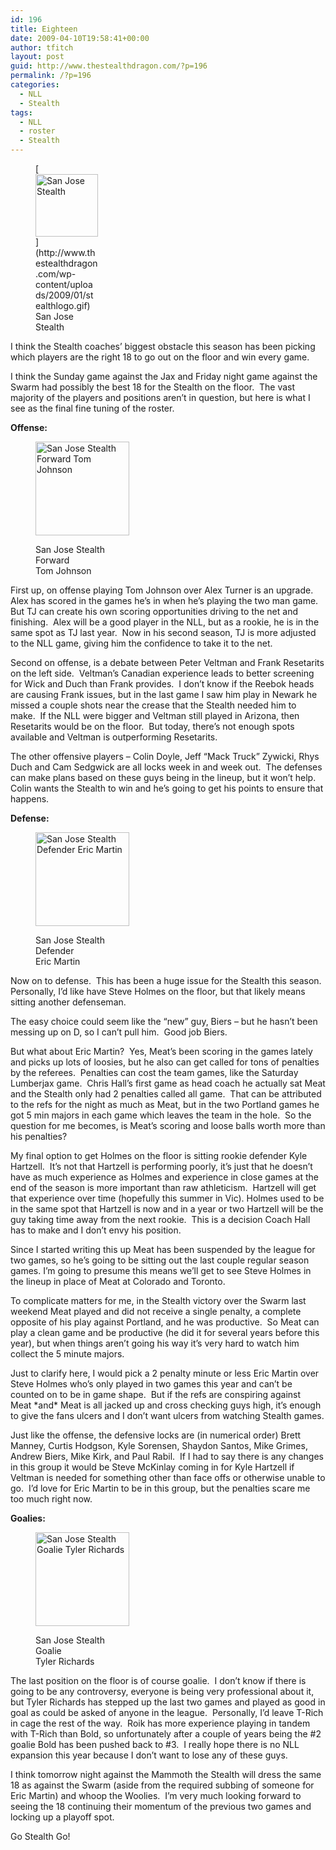 ```yaml
---
id: 196
title: Eighteen
date: 2009-04-10T19:58:41+00:00
author: tfitch
layout: post
guid: http://www.thestealthdragon.com/?p=196
permalink: /?p=196
categories:
  - NLL
  - Stealth
tags:
  - NLL
  - roster
  - Stealth
---
```

<figure id="attachment_132" aria-describedby="caption-attachment-132" style="width: 100px" class="wp-caption alignright">[<img class="size-full wp-image-132" title="stealthlogo" src="http://www.thestealthdragon.com/wp-content/uploads/2009/01/stealthlogo.gif" alt="San Jose Stealth" width="100" height="100" />](http://www.thestealthdragon.com/wp-content/uploads/2009/01/stealthlogo.gif)<figcaption id="caption-attachment-132" class="wp-caption-text">San Jose Stealth</figcaption></figure> 

I think the Stealth coaches&#8217; biggest obstacle this season has been picking which players are the right 18 to go out on the floor and win every game.

I think the Sunday game against the Jax and Friday night game against the Swarm had possibly the best 18 for the Stealth on the floor.  The vast majority of the players and positions aren&#8217;t in question, but here is what I see as the final fine tuning of the roster.

**Offense:**<figure id="attachment_204" aria-describedby="caption-attachment-204" style="width: 150px" class="wp-caption alignleft">

[<img class="size-thumbnail wp-image-204" title="tjohnson" src="http://www.thestealthdragon.com/wp-content/uploads/2009/04/tjohnson-150x150.png" alt="San Jose Stealth Forward Tom Johnson" width="150" height="150" />](http://www.thestealthdragon.com/wp-content/uploads/2009/04/tjohnson.png)<figcaption id="caption-attachment-204" class="wp-caption-text">San Jose Stealth Forward  
Tom Johnson</figcaption></figure> 

First up, on offense playing Tom Johnson over Alex Turner is an upgrade.  Alex has scored in the games he&#8217;s in when he&#8217;s playing the two man game.  But TJ can create his own scoring opportunities driving to the net and finishing.  Alex will be a good player in the NLL, but as a rookie, he is in the same spot as TJ last year.  Now in his second season, TJ is more adjusted to the NLL game, giving him the confidence to take it to the net.

Second on offense, is a debate between Peter Veltman and Frank Resetarits on the left side.  Veltman&#8217;s Canadian experience leads to better screening for Wick and Duch than Frank provides.  I don&#8217;t know if the Reebok heads are causing Frank issues, but in the last game I saw him play in Newark he missed a couple shots near the crease that the Stealth needed him to make.  If the NLL were bigger and Veltman still played in Arizona, then Resetarits would be on the floor.  But today, there&#8217;s not enough spots available and Veltman is outperforming Resetarits.

The other offensive players &#8211; Colin Doyle, Jeff &#8220;Mack Truck&#8221; Zywicki, Rhys Duch and Cam Sedgwick are all locks week in and week out.  The defenses can make plans based on these guys being in the lineup, but it won&#8217;t help.  Colin wants the Stealth to win and he&#8217;s going to get his points to ensure that happens.

**Defense:**<figure id="attachment_205" aria-describedby="caption-attachment-205" style="width: 150px" class="wp-caption alignright">

[<img class="size-thumbnail wp-image-205" title="emartin" src="http://www.thestealthdragon.com/wp-content/uploads/2009/04/emartin-150x150.png" alt="San Jose Stealth Defender Eric Martin" width="150" height="150" />](http://www.thestealthdragon.com/wp-content/uploads/2009/04/emartin.png)<figcaption id="caption-attachment-205" class="wp-caption-text">San Jose Stealth Defender  
Eric Martin</figcaption></figure> 

Now on to defense.  This has been a huge issue for the Stealth this season.  Personally, I&#8217;d like have Steve Holmes on the floor, but that likely means sitting another defenseman.

The easy choice could seem like the &#8220;new&#8221; guy, Biers &#8211; but he hasn&#8217;t been messing up on D, so I can&#8217;t pull him.  Good job Biers.

But what about Eric Martin?  Yes, Meat&#8217;s been scoring in the games lately and picks up lots of loosies, but he also can get called for tons of penalties by the referees.  Penalties can cost the team games, like the Saturday Lumberjax game.  Chris Hall&#8217;s first game as head coach he actually sat Meat and the Stealth only had 2 penalties called all game.  That can be attributed to the refs for the night as much as Meat, but in the two Portland games he got 5 min majors in each game which leaves the team in the hole.  So the question for me becomes, is Meat&#8217;s scoring and loose balls worth more than his penalties?

My final option to get Holmes on the floor is sitting rookie defender Kyle Hartzell.  It&#8217;s not that Hartzell is performing poorly, it&#8217;s just that he doesn&#8217;t have as much experience as Holmes and experience in close games at the end of the season is more important than raw athleticism.  Hartzell will get that experience over time (hopefully this summer in Vic). Holmes used to be in the same spot that Hartzell is now and in a year or two Hartzell will be the guy taking time away from the next rookie.  This is a decision Coach Hall has to make and I don&#8217;t envy his position.

Since I started writing this up Meat has been suspended by the league for two games, so he&#8217;s going to be sitting out the last couple regular season games. I&#8217;m going to presume this means we&#8217;ll get to see Steve Holmes in the lineup in place of Meat at Colorado and Toronto.

To complicate matters for me, in the Stealth victory over the Swarm last weekend Meat played and did not receive a single penalty, a complete opposite of his play against Portland, and he was productive.  So Meat can play a clean game and be productive (he did it for several years before this year), but when things aren&#8217;t going his way it&#8217;s very hard to watch him collect the 5 minute majors.

Just to clarify here, I would pick a 2 penalty minute or less Eric Martin over Steve Holmes who&#8217;s only played in two games this year and can&#8217;t be counted on to be in game shape.  But if the refs are conspiring against  Meat \*and\* Meat is all jacked up and cross checking guys high, it&#8217;s enough to give the fans ulcers and I don&#8217;t want ulcers from watching Stealth games.

Just like the offense, the defensive locks are (in numerical order) Brett Manney, Curtis Hodgson, Kyle Sorensen, Shaydon Santos, Mike Grimes, Andrew Biers, Mike Kirk, and Paul Rabil.  If I had to say there is any changes in this group it would be Steve McKinlay coming in for Kyle Hartzell if Veltman is needed for something other than face offs or otherwise unable to go.  I&#8217;d love for Eric Martin to be in this group, but the penalties scare me too much right now.

**Goalies:**<figure id="attachment_206" aria-describedby="caption-attachment-206" style="width: 150px" class="wp-caption alignleft">

[<img class="size-thumbnail wp-image-206" title="trichards" src="http://www.thestealthdragon.com/wp-content/uploads/2009/04/trichards-150x150.png" alt="San Jose Stealth Goalie Tyler Richards" width="150" height="150" />](http://www.thestealthdragon.com/wp-content/uploads/2009/04/trichards.png)<figcaption id="caption-attachment-206" class="wp-caption-text">San Jose Stealth Goalie  
Tyler Richards</figcaption></figure> 

The last position on the floor is of course goalie.  I don&#8217;t know if there is going to be any controversy, everyone is being very professional about it, but Tyler Richards has stepped up the last two games and played as good in goal as could be asked of anyone in the league.  Personally, I&#8217;d leave T-Rich in cage the rest of the way.  Roik has more experience playing in tandem with T-Rich than Bold, so unfortunately after a couple of years being the #2 goalie Bold has been pushed back to #3.  I really hope there is no NLL expansion this year because I don&#8217;t want to lose any of these guys.

I think tomorrow night against the Mammoth the Stealth will dress the same 18 as against the Swarm (aside from the required subbing of someone for Eric Martin) and whoop the Woolies.  I&#8217;m very much looking forward to seeing the 18 continuing their momentum of the previous two games and locking up a playoff spot.

Go Stealth Go!